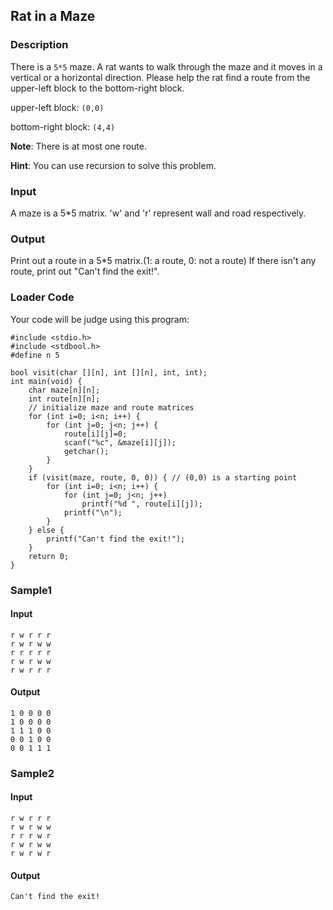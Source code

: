 Rat in a Maze
-------------

### Description

<div>

There is a `5*5` maze. A rat wants to walk through the maze and it moves
in a vertical or a horizontal direction. Please help the rat find a
route from the upper-left block to the bottom-right block.

upper-left block: `(0,0)`

bottom-right block: `(4,4)`

**Note**: There is at most one route.

**Hint**: You can use recursion to solve this problem.

</div>

### Input

A maze is a 5\*5 matrix. \'w\' and \'r\' represent wall and road
respectively.

### Output

Print out a route in a 5\*5 matrix.(1: a route, 0: not a route) If there
isn\'t any route, print out \"Can\'t find the exit!\".

### Loader Code

<div>

Your code will be judge using this program:

</div>

    #include <‍stdio.h>
    #include <‍stdbool.h>
    #define n 5

    bool visit(char [][n], int [][n], int, int);
    int main(void) {
        char maze[n][n];
        int route[n][n];
        // initialize maze and route matrices
        for (int i=0; i<‍n; i++) {
            for (int j=0; j<‍n; j++) {
                route[i][j]=0;
                scanf("%c", &maze[i][j]);
                getchar();
            }
        }
        if (visit(maze, route, 0, 0)) { // (0,0) is a starting point
            for (int i=0; i<‍n; i++) {
                for (int j=0; j<‍n; j++)
                    printf("%d ", route[i][j]);
                printf("\n");
            }
        } else {
            printf("Can't find the exit!");
        }
        return 0;
    }

<div>

### Sample1

#### Input

    r w r r r
    r w r w w
    r r r r r
    r w r w w
    r w r r r

#### Output

    1 0 0 0 0 
    1 0 0 0 0 
    1 1 1 0 0 
    0 0 1 0 0 
    0 0 1 1 1 

</div>

<div>

### Sample2

#### Input

    r w r r r
    r w r w w
    r r r w r
    r w r w w
    r w r w r

#### Output

    Can't find the exit!

</div>

